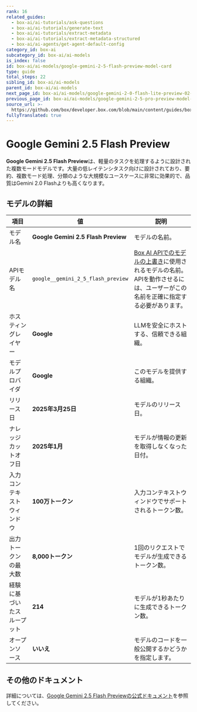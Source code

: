 ```yaml
---
rank: 16
related_guides:
  - box-ai/ai-tutorials/ask-questions
  - box-ai/ai-tutorials/generate-text
  - box-ai/ai-tutorials/extract-metadata
  - box-ai/ai-tutorials/extract-metadata-structured
  - box-ai/ai-agents/get-agent-default-config
category_id: box-ai
subcategory_id: box-ai/ai-models
is_index: false
id: box-ai/ai-models/google-gemini-2-5-flash-preview-model-card
type: guide
total_steps: 22
sibling_id: box-ai/ai-models
parent_id: box-ai/ai-models
next_page_id: box-ai/ai-models/google-gemini-2-0-flash-lite-preview-02-05
previous_page_id: box-ai/ai-models/google-gemini-2-5-pro-preview-model-card
source_url: >-
  https://github.com/box/developer.box.com/blob/main/content/guides/box-ai/ai-models/google-gemini-2-5-flash-preview-model-card.md
fullyTranslated: true
---
```

# Google Gemini 2.5 Flash Preview

**Google Gemini 2.5 Flash Preview**は、軽量のタスクを処理するように設計された複数モードモデルです。大量の低レイテンシタスク向けに設計されており、要約、複数モード処理、分類のような大規模なユースケースに非常に効果的で、品質はGemini 2.0 Flashよりも高くなります。

## モデルの詳細

| 項目            | 値                                   | 説明                                                                                 |
| ------------- | ----------------------------------- | ---------------------------------------------------------------------------------- |
| モデル名          | **Google Gemini 2.5 Flash Preview** | モデルの名前。                                                                            |
| APIモデル名       | `google__gemini_2_5_flash_preview`  | [Box AI APIでのモデルの上書き][overrides]に使用されるモデルの名前。APIを動作させるには、ユーザーがこの名前を正確に指定する必要があります。 |
| ホスティングレイヤー    | **Google**                          | LLMを安全にホストする、信頼できる組織。                                                              |
| モデルプロバイダ      | **Google**                          | このモデルを提供する組織。                                                                      |
| リリース日         | **2025年3月25日**                      | モデルのリリース日。                                                                         |
| ナレッジカットオフ日    | **2025年1月**                         | モデルが情報の更新を取得しなくなった日付。                                                              |
| 入力コンテキストウィンドウ | **100万トークン**                        | 入力コンテキストウィンドウでサポートされるトークン数。                                                        |
| 出力トークンの最大数    | **8,000トークン**                       | 1回のリクエストでモデルが生成できるトークン数。                                                           |
| 経験に基づいたスループット | **214**                             | モデルが1秒あたりに生成できるトークン数。                                                              |
| オープンソース       | **いいえ**                             | モデルのコードを一般公開するかどうかを指定します。                                                          |

## その他のドキュメント

詳細については、[Google Gemini 2.5 Flash Previewの公式ドキュメント][vertex-ai-gemini-models]を参照してください。

[vertex-ai-gemini-models]: https://cloud.google.com/vertex-ai/generative-ai/docs/learn/models#gemini-models

[overrides]: g://box-ai/ai-agents/ai-agent-overrides
